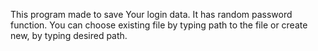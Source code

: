 This program made to save Your login data.
It has random password function.
You can choose existing file by typing path to the file or create new, by typing desired path.

